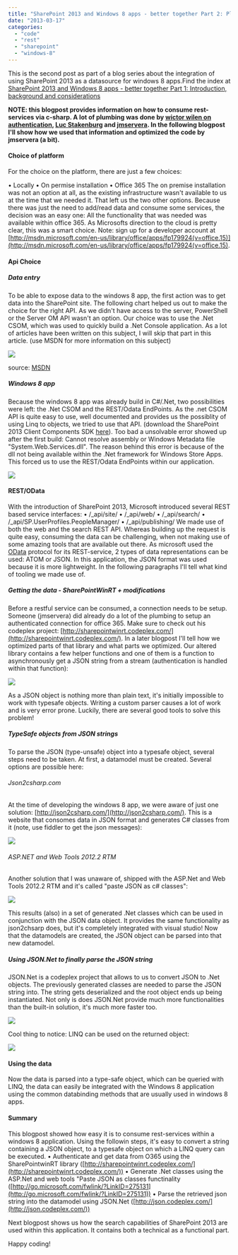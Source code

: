 ```yaml
---
title: "SharePoint 2013 and Windows 8 apps - better together Part 2: Platform choice, using the right API and data access"
date: "2013-03-17"
categories: 
  - "code"
  - "rest"
  - "sharepoint"
  - "windows-8"
---
```


This is the second post as part of a blog series about the integration of using SharePoint 2013 as a datasource for windows 8 apps.Find the index at [SharePoint 2013 and Windows 8 apps - better together Part 1: Introduction, background and considerations](http://blog.baslijten.com/sharepoint-2013-and-windows-8-apps-better-together-part-1-introduction-background-and-considerations/ "Part 1: Introduction, background and considerations")

**NOTE: this blogpost provides information on how to consume rest-services via c-sharp. A lot of plumbing was done by [wictor wilen on authentication](http://www.wictorwilen.se/Post/How-to-do-active-authentication-to-Office-365-and-SharePoint-Online.aspx), [Luc Stakenburg](http://allthatjs.com/2012/03/28/remote-authentication-in-sharepoint-online/) and [jmservera](http://sharepointwinrt.codeplex.com/). In the following blogpost I'll show how we used that information and optimized the code by jmservera (a bit).**

#### Choice of platform

For the choice on the platform, there are just a few choices:

• Locally • On permise installation • Office 365 The on premise installation was not an option at all, as the existing infrastructure wasn't available to us at the time that we needed it. That left us the two other options. Because there was just the need to add/read data and consume some services, the decision was an easy one: All the functionality that was needed was available within office 365. As Microsofts direction to the cloud is pretty clear, this was a smart choice. Note: sign up for a developer account at [http://msdn.microsoft.com/en-us/library/office/apps/fp179924(v=office.15)](http://msdn.microsoft.com/en-us/library/office/apps/fp179924(v=office.15).

#### Api Choice

##### Data entry

To be able to expose data to the windows 8 app, the first action was to get data into the SharePoint site. The following chart helped us out to make the choice for the right API. As we didn't have access to the server, PowerShell or the Server OM API wasn't an option. Our choice was to use the .Net CSOM, which was used to quickly build a .Net Console application. As a lot of articles have been written on this subject, I will skip that part in this article. (use MSDN for more information on this subject)

[![](images/1300.sp2013api.png)](http://bloggingabout.net/cfs-file.ashx/__key/CommunityServer.Blogs.Components.WeblogFiles/bas/1300.sp2013api.png)

source: [MSDN](http://msdn.microsoft.com/en-us/library/jj164060.aspx)

##### Windows 8 app

Because the windows 8 app was already build in C#/.Net, two possibilities were left: the .Net CSOM and the REST/Odata EndPoints. As the .net CSOM API is quite easy to use, well documented and provides us the possiblity of using Linq to objects, we tried to use that API. (download the SharePoint 2013 Client Components SDK [here](http://www.microsoft.com/en-us/download/details.aspx?id=35585)). Too bad a unsolvable error showed up after the first build: Cannot resolve assembly or Windows Metadata file "System.Web.Services.dll". The reason behind this error is because of the dll not being available within the .Net framework for Windows Store Apps. This forced us to use the REST/Odata EndPoints within our application.

[![](images/8272.cannotresolveAssembly.png)](http://bloggingabout.net/cfs-file.ashx/__key/CommunityServer.Blogs.Components.WeblogFiles/bas/8272.cannotresolveAssembly.png)

#### REST/OData

With the introduction of SharePoint 2013, Microsoft introduced several REST based service interfaces: • /\_api/site/ • /\_api/web/ • /\_api/search/ • /\_api/SP.UserProfiles.PeopleManager/ • /\_api/publishing/ We made use of both the web and the search REST API. Whereas building up the request is quite easy, consuming the data can be challenging, when not making use of some amazing tools that are available out there. As microsoft used the [OData](http://www.odata.org/) protocol for its REST-service, 2 types of data representations can be used: ATOM or JSON. In this application, the JSON format was used because it is more lightweight. In the following paragraphs I'll tell what kind of tooling we made use of.

##### Getting the data - SharePointWinRT + modifications

Before a restful service can be consumed, a connection needs to be setup. Someone (jmservera) did already do a lot of the plumbing to setup an authenticated connection for office 365. Make sure to check out his codeplex project: [http://sharepointwinrt.codeplex.com/](http://sharepointwinrt.codeplex.com/). In a later blogpost I'll tell how we optimized parts of that library and what parts we optimized. Our altered library contains a few helper functions and one of them is a function to asynchronously get a JSON string from a stream (authentication is handled within that function):

[![](images/6747.asyncGetJSON.png)](http://bloggingabout.net/cfs-file.ashx/__key/CommunityServer.Blogs.Components.WeblogFiles/bas/6747.asyncGetJSON.png)

As a JSON object is nothing more than plain text, it's initially impossible to work with typesafe objects. Writing a custom parser causes a lot of work and is very error prone. Luckily, there are several good tools to solve this problem!

##### TypeSafe objects from JSON strings

To parse the JSON (type-unsafe) object into a typesafe object, several steps need to be taken. At first, a datamodel must be created. Several options are possible here:

###### Json2csharp.com

At the time of developing the windows 8 app, we were aware of just one solution: [http://json2csharp.com/](http://json2csharp.com/). This is a website that consomes data in JSON format and generates C# classes from it (note, use fiddler to get the json messages):

[![](images/7801.json2Csharp.png)](http://bloggingabout.net/cfs-file.ashx/__key/CommunityServer.Blogs.Components.WeblogFiles/bas/7801.json2Csharp.png)

###### ASP.NET and Web Tools 2012.2 RTM

Another solution that I was unaware of, shipped with the ASP.Net and Web Tools 2012.2 RTM and it's called "paste JSON as c# classes":

[![](images/7532.pasteJsonAsClasses.png)](http://bloggingabout.net/cfs-file.ashx/__key/CommunityServer.Blogs.Components.WeblogFiles/bas/7532.pasteJsonAsClasses.png)

This results (also) in a set of generated .Net classes which can be used in conjunction with the JSON data object. It provides the same functionality as json2chsarp does, but it's completely integrated with visual studio! Now that the datamodels are created, the JSON object can be parsed into that new datamodel.

##### Using JSON.Net to finally parse the JSON string

JSON.Net is a codeplex project that allows to us to convert JSON to .Net objects. The previously generated classes are needed to parse the JSON string into. The string gets deserialized and the root object ends up being instantiated. Not only is does JSON.Net provide much more functionalities than the built-in solution, it's much more faster too.

[![](images/4540.Deserialize.png)](http://bloggingabout.net/cfs-file.ashx/__key/CommunityServer.Blogs.Components.WeblogFiles/bas/4540.Deserialize.png)

Cool thing to notice: LINQ can be used on the returned object:

[![](images/0624.LINQ.png)](http://bloggingabout.net/cfs-file.ashx/__key/CommunityServer.Blogs.Components.WeblogFiles/bas/0624.LINQ.png)

#### Using the data

Now the data is parsed into a type-safe object, which can be queried with LINQ, the data can easily be integrated with the Windows 8 application using the common databinding methods that are usually used in windows 8 apps.

#### Summary

This blogpost showed how easy it is to consume rest-services within a windows 8 application. Using the followin steps, it's easy to convert a string containing a JSON object, to a typesafe object on which a LINQ query can be executed. • Authenticate and get data from O365 using the SharePointwinRT library ([http://sharepointwinrt.codeplex.com/](http://sharepointwinrt.codeplex.com/)) • Generate .Net classes using the ASP.Net and web tools "Paste JSON as classes functinality ([http://go.microsoft.com/fwlink/?LinkID=275131](http://go.microsoft.com/fwlink/?LinkID=275131)) • Parse the retrieved json string into the datamodel using JSON.Net ([http://json.codeplex.com/](http://json.codeplex.com/))

Next blogpost shows us how the search capabilities of SharePoint 2013 are used within this application. It contains both a technical as a functional part.

Happy coding!
